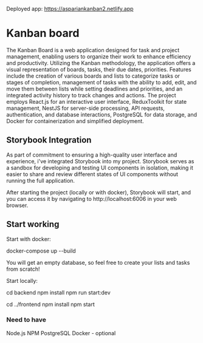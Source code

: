Deployed app: https://aspariankanban2.netlify.app

# Kanban board

The Kanban Board is a web application designed for task and project management, enabling users to organize their work to enhance efficiency and productivity. Utilizing the Kanban methodology, the application offers a visual representation of boards, tasks, their due dates, priorities. Features include the creation of various boards and lists to categorize tasks or stages of completion, management of tasks with the ability to add, edit, and move them between lists while setting deadlines and priorities, and an integrated activity history to track changes and actions. The project employs React.js for an interactive user interface, ReduxToolkit for state management, NestJS for server-side processing, API requests, authentication, and database interactions, PostgreSQL for data storage, and Docker for containerization and simplified deployment.

## Storybook Integration

As part of commitment to ensuring a high-quality user interface and experience, i've integrated Storybook into my project. Storybook serves as a sandbox for developing and testing UI components in isolation, making it easier to share and review different states of UI components without running the full application.

After starting the project (locally or with docker), Storybook will start, and you can access it by navigating to http://localhost:6006 in your web browser.

## Start working

Start with docker:

docker-compose up --build

You will get an empty database, so feel free to create your lists and tasks from scratch!

Start locally:

cd backend
npm install
npm run start:dev

cd ../frontend
npm install
npm start

### Need to have

Node.js
NPM
PostgreSQL
Docker - optional
